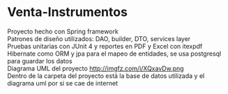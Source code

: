 # Venta-Instrumentos
Proyecto hecho con Spring framework <br>
Patrones de diseño utilizados: DAO, builder, DTO, services layer <br>
Pruebas unitarias con JUnit 4 y reportes en PDF y Excel con itexpdf<br>
Hibernate como ORM y jpa para el mapeo de entidades, se usa postgresql para guardar los datos<br>
Diagrama UML del proyecto http://imgfz.com/i/XQxavDw.png <br>
Dentro de la carpeta del proyecto está la base de datos utilizada y el diagrama uml por si se cae de internet

